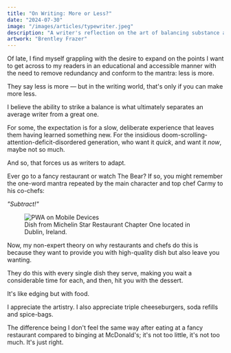 ```yaml
---
title: "On Writing: More or Less?"
date: "2024-07-30"
image: "/images/articles/typewriter.jpeg"
description: "A writer's reflection on the art of balancing substance and brevity, using fine dining as a metaphor for crafting engaging content in an age of fleeting attention spans."
artwork: "Brentley Frazer"
---
```


Of late, I find myself grappling with the desire to expand on the points I want to get across to my readers in 
an educational and accessible manner with the need to remove redundancy and conform to the mantra: less is more.

They say less is more — but in the writing world, that's only if you can make more less.

I believe the ability to strike a balance is what ultimately separates an average writer from a great one.

For some, the expectation is for a slow, deliberate experience that leaves them having learned something new. For the insidious doom-scrolling-attention-deficit-disordered generation, who want it _quick_, and want it _now_, maybe not so much.

And so, that forces us as writers to adapt. 

Ever go to a fancy restaurant or watch The Bear? If so, you might remember the one-word mantra repeated by the
main character and top chef Carmy to his co-chefs:

_"Subtract!"_

<figure>
  <img src="https://cloudfront-eu-central-1.images.arcpublishing.com/irishtimes/2Q7O4N2AIZSIEEKFUP52DFY4ZQ.jpg" alt="PWA on Mobile Devices">
  <figcaption>Dish from Michelin Star Restaurant Chapter One located in Dublin, Ireland.</figcaption>
</figure>

Now, my non-expert theory on why restaurants and chefs do this is because they want to provide you with high-quality 
dish but also leave you wanting. 

They do this with every single dish they serve, making you wait a considerable time for each, and then, hit you with the dessert.

It's like edging but with food. 

I appreciate the artistry. I also appreciate triple cheeseburgers, soda refills and spice-bags.

The difference being I don't feel the same way after eating at a fancy restaurant compared to binging
at McDonald's; it's not too little, it's not too much. It's just right.
